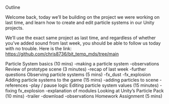 Outline

Welcome back, today we’ll be building on the project we were working on last time, and learn how to create and edit particle systems in our Unity projects.

We’ll use the exact same project as last time, and regardless of whether you’ve added sound from last week, you should be able to follow us today with no trouble. Here is the link: https://github.com/chris8736/bit_temp_mds/tree/main 

Particle System basics (10 mins)
	-making a particle system
	-observations
Review of prototype scene (3 minutes)
	-recap of last week
	-further questions
Observing particle systems (5 mins)
	-fx_dust
	-fx_explosion
Adding particle systems to the game (15 mins)
	-adding particles to scene
	-references
	-play / pause logic
Editing particle system values (15 minutes)
	-fixing fx_explosion
	-explanation of modules
Looking at Unity’s Particle Pack (10 mins)
	-trailer
	-download
	-observations
Homework Assignment (5 mins)
